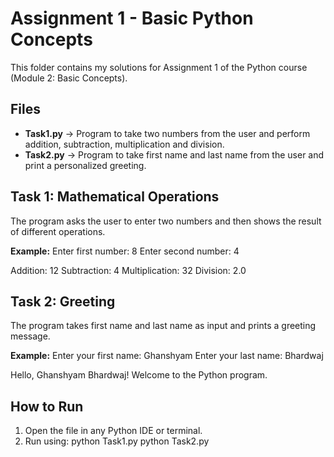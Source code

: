 # Assignment 1 - Basic Python Concepts

This folder contains my solutions for Assignment 1 of the Python course (Module 2: Basic Concepts).

## Files
- **Task1.py** → Program to take two numbers from the user and perform addition, subtraction, multiplication and division.
- **Task2.py** → Program to take first name and last name from the user and print a personalized greeting.

## Task 1: Mathematical Operations
The program asks the user to enter two numbers and then shows the result of different operations.

**Example:**
Enter first number: 8
Enter second number: 4

Addition: 12
Subtraction: 4
Multiplication: 32
Division: 2.0



## Task 2: Greeting
The program takes first name and last name as input and prints a greeting message.

**Example:**
Enter your first name: Ghanshyam
Enter your last name: Bhardwaj

Hello, Ghanshyam Bhardwaj! Welcome to the Python program.

## How to Run
1. Open the file in any Python IDE or terminal.
2. Run using:
    python Task1.py
    python Task2.py
